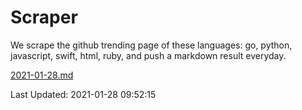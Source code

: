 # Scraper

We scrape the github trending page of these languages: go, python, javascript, swift, html, ruby, and push a markdown result everyday.

[2021-01-28.md](https://github.com/henson/Scraper/blob/master/2021-01-28.md)

Last Updated: 2021-01-28 09:52:15